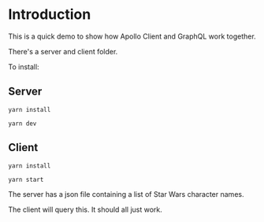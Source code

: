 # Introduction

This is a quick demo to show how Apollo Client and GraphQL work together.

There's a server and client folder.

To install:

## Server

`yarn install`

`yarn dev`

## Client

`yarn install`

`yarn start`

The server has a json file containing a list of Star Wars character names.

The client will query this. It should all just work.
